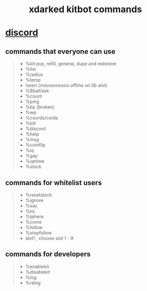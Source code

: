 <div align="center">
<h1>xdarked kitbot commands</h1>
</div>

# [discord](https://discord.gg/93zkUCZfzQ)

## commands that everyone can use
> - %kit pvp, refill, general, dupe and redstone
> - %list 
> - %radius
> - %temp
> - !seen (moooomoooo offline on 0b alot)
> - %8ball/ask
> - %count
> - %ping
> - %bp (broken)
> - %wp
> - %coords/cords
> - %kill
> - %discord
> - %help
> - %msg
> - %coinflip
> - %iq
> - %gay
> - %uptime
> - %stock

## commands for whitelist users
> - %resetstock
> - %ignore
> - %say
> - %nc
> - %tphere
> - %come
> - %follow
> - %stopfollow
> - slot1 , choose slot 1 - 9

## commands for developers
> - %enablekit
> - %disablekit
> - %log
> - %relog
